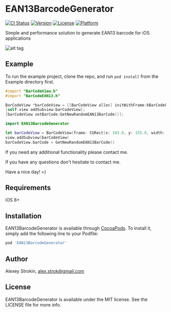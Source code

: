 # EAN13BarcodeGenerator

[![CI Status](https://img.shields.io/travis/astrokin/EAN13BarcodeGenerator.svg?style=flat)](https://travis-ci.org/astrokin/EAN13BarcodeGenerator)
[![Version](https://img.shields.io/cocoapods/v/EAN13BarcodeGenerator.svg?style=flat)](https://cocoapods.org/pods/EAN13BarcodeGenerator)
[![License](https://img.shields.io/cocoapods/l/EAN13BarcodeGenerator.svg?style=flat)](https://cocoapods.org/pods/EAN13BarcodeGenerator)
[![Platform](https://img.shields.io/cocoapods/p/EAN13BarcodeGenerator.svg?style=flat)](https://cocoapods.org/pods/EAN13BarcodeGenerator)

Simple and performance solution to generate EAN13 barcode for iOS applications

![alt tag](Screen.png)

## Example

To run the example project, clone the repo, and run `pod install` from the Example directory first.

```Objective-C
#import "BarCodeView.h"
#import "BarCodeEAN13.h"

BarCodeView *barCodeView = [[BarCodeView alloc] initWithFrame:kBarCodeFrame];
[self.view addSubview:barCodeView];
[barCodeView setBarCode:GetNewRandomEAN13BarCode()];

```

```Swift
import EAN13BarcodeGenerator

let barCodeView = BarCodeView(frame: CGRect(x: 103.0, y: 155.0, width: 113.0, height: 100.0))
view.addSubview(barCodeView)
barCodeView.barCode = GetNewRandomEAN13BarCode()
```

If you need any additional functionality please contact me.

If you have any questions don't hesitate to contact me.

Have a nice day! =)


## Requirements

iOS 8+

## Installation

EAN13BarcodeGenerator is available through [CocoaPods](https://cocoapods.org). To install
it, simply add the following line to your Podfile:

```ruby
pod 'EAN13BarcodeGenerator'
```

## Author

Alexey Strokin, alex.strok@gmail.com

## License

EAN13BarcodeGenerator is available under the MIT license. See the LICENSE file for more info.
